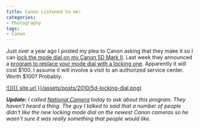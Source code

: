 ```yaml
---
title: Canon Listened to me!
categories:
- Photography
tags:
- Canon
---
```


Just over a year ago I posted my plea to Canon asking that they make it so I can [lock the mode dial on my Canon 5D Mark II](/thingelstad/canon-let-me-lock-my-mode).
Last week they announced a [program to replace your mode dial with a locking one](http://www.usa.canon.com/cusa/consumer/products/cameras/slr_cameras/eos_7d?pageKeyCode=prdAdvDetail&docId=0901e02480245968). Apparently it will cost $100. I assume it will involve a visit to an authorized service center. Worth $100? Probably.

[![]({{ site.url }}/assets/posts/2010/5d-locking-dial.png)](http://www.usa.canon.com/cusa/consumer/products/cameras/slr_cameras/eos_7d?pageKeyCode=prdAdvDetail&docId=0901e02480245968)

_**Update:** I called [National Camera](http://nationalcamera.com/) today to ask about this program. They haven't heard a thing. The guy I talked to said that a number of people didn't like the new locking mode dial on the newest Canon cameras so he wasn't sure it was really something that people would like._
